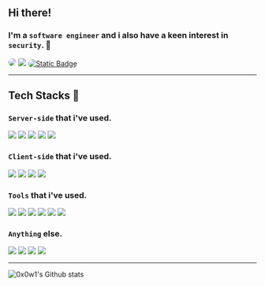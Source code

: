 ## Hi there!
### I'm a `software engineer` and i also have a keen interest in `security`. 👋
<a href="https://www.linkedin.com/in/goldstar-dev/" target="_blank"><img src="https://img.shields.io/badge/linkedin-%230077B5.svg?style=for-the-badge&logo=linkedin&logoColor=white" style="border-radius: 10px;"></a>
<a href="https://www.0x00.kr" target="_blank"><img src="https://img.shields.io/badge/-0x00.kr%20%F0%9F%8E%83-grey?style=for-the-badge"/></a>
<a href="https://brunch.co.kr/@goldstar-book" target="_blank"><img alt="Static Badge" src="https://img.shields.io/badge/brunch-EEEEEE?style=for-the-badge&logo=data%3Aimage%2Fx-icon%3Bbase64%2CAAABAAEAEBAAAAEAIABoBAAAFgAAACgAAAAQAAAAIAAAAAEAIAAAAAAAAAQAAAAAAAAAAAAAAAAAAAAAAAAAAAAAAAAAACAgIwAhISQBHx8jKR8fIn4fHyLAHx8i3R8fIt0fHyLAHx8ifh8fIykhISQBICAjAAAAAAAAAAAAAAAAACAgIwAgICMKHx8ibB8fItsfHyL9Hx8i%2Fx8fIv8fHyL%2FHx8i%2Fx8fIv0fHyLbHx8ibCAgIwogICMAAAAAACAgIwAgICMKHx8iiyAgI%2FkgICP%2FJCQn%2FyYmKf8mJij%2FJiYo%2FyYmKP8lJSj%2FICAj%2Fx8fIvkfHyKLICAjCiAgIwAcHB4AHx8ibB8fIvkjIyb%2FYWFj%2F0dHSf86Oj3%2FODg6%2Fzk5PP86Oj3%2FNzc6%2FyMjJv8fHyL%2FHx8i%2BR8fImwcHB4AHx8jKh8fItofHyL%2FHR0g%2F2trbf%2BPj5D%2FVVVY%2F01NUP8qKi3%2FHR0g%2Fx8fIv8fHyL%2FHx8i%2Fx8fIv8fHyLaHx8jKh8fIn4fHyL9Hx8i%2Fx8fIv8oKCv%2FjY2O%2F1tbXf9KSkz%2Ff3%2BA%2Fz4%2BQf8dHSD%2FHx8i%2Fx8fIv8fHyL%2FHx8i%2FR8fIn4fHyK%2FHx8i%2Fx8fIv8fHyL%2FHBwf%2F0pKTf%2Bmpqf%2FPj5B%2F0lJTP%2BYmJn%2FKSks%2Fx4eIf8fHyL%2FHx8i%2Fx8fIv8fHyK%2FHx8i3R8fIv8fHyL%2FHx8i%2Fx8fIv8fHyL%2FfX1%2F%2F4SEhf9cXF7%2Fn5%2Bg%2FzQ0N%2F8eHiH%2FHx8i%2Fx8fIv8fHyL%2FHx8i3R8fIt0fHyL%2FHx8i%2Fx8fIv8fHyL%2FHR0g%2Fzo6PP%2Bjo6T%2FU1NV%2Fzc3Ov8gICP%2FHx8i%2Fx8fIv8fHyL%2FHx8i%2Fx8fIt0fHyK%2FHx8i%2Fx8fIv8fHyL%2FHx8i%2Fx8fIv8dHSD%2FcHBy%2F5aWl%2F8qKi3%2FHR0h%2Fx8fIv8fHyL%2FHx8i%2Fx8fIv8fHyK%2FHx8ifh8fIv0fHyL%2FHx8i%2Fx8fIv8fHyL%2FHh4h%2FykpLP%2BVlZb%2Fbm5v%2FyMjJv8eHiH%2FHx8i%2Fx8fIv8fHyL9Hx8ifh8fIyofHyLaHx8i%2Fx8fIv8fHyL%2FHx8i%2Fx8fIv8dHSD%2FRkZI%2F56en%2F9oaGr%2FHx8i%2Fx8fIv8fHyL%2FHx8i2h8fIyocHB4AHx8ibB8fIvkfHyL%2FHx8i%2Fx8fIv8fHyL%2FHx8i%2Fx4eIf9WVlj%2FmJia%2Fy4uMf8eHiH%2FHx8i%2BR8fImwcHB4AICAjACAgIwofHyKLHx8i%2BR8fIv8fHyL%2FHx8i%2Fx8fIv8fHyL%2FHx8i%2FzAwM%2F8jIyb%2FHx8i%2BR8fIosgICMKICAjAAAAAAAgICMAICAjCh8fImwfHyLbHx8i%2FR8fIv8fHyL%2FHx8i%2Fx8fIv8eHiH9Hx8i2x8fImwgICMKICAjAAAAAAAAAAAAAAAAACAgIwAhISQBHx8jKR8fIn4fHyLAHx8i3R8fIt0fHyLAHx8ifh8fIykhISQBICAjAAAAAAAAAAAA4AcAAMADAACAAQAAgAEAAAAAAAAAAAAAAAAAAAAAAAAAAAAAAAAAAAAAAAAAAAAAgAEAAIABAADAAwAA4AcAAA%3D%3D&logoColor=white" style="border-radius: 10px;"></a>

--- 
## Tech Stacks 💪

### `Server-side` that i've used.
<p>
  <img src="https://img.shields.io/badge/django-%23092E20.svg?style=for-the-badge&logo=django&logoColor=white"/>
  <img src="https://img.shields.io/badge/DJANGO-REST-ff1709?style=for-the-badge&logo=django&logoColor=white&color=ff1709&labelColor=gray"/>
  <img src="https://img.shields.io/badge/flask-%23000.svg?style=for-the-badge&logo=flask&logoColor=white"/>
  <img src="https://img.shields.io/badge/celery-%23a9cc54.svg?style=for-the-badge&logo=celery&logoColor=ddf4a4"/>
  <img src="https://img.shields.io/badge/kotlin-%237F52FF.svg?style=for-the-badge&logo=kotlin&logoColor=white"/>
</p>


### `Client-side` that i've used.
<p>
  <img src="https://img.shields.io/badge/bootstrap-%238511FA.svg?style=for-the-badge&logo=bootstrap&logoColor=white"/>
  <img src="https://img.shields.io/badge/jinja-white.svg?style=for-the-badge&logo=jinja&logoColor=black"/>
  <img src="https://img.shields.io/badge/javascript-%23323330.svg?style=for-the-badge&logo=javascript&logoColor=%23F7DF1E"/>
  <img src="https://img.shields.io/badge/jquery-%230769AD.svg?style=for-the-badge&logo=jquery&logoColor=white"/>
</p>


### `Tools` that i've used.
<p>
  <img src="https://img.shields.io/badge/AWS-%23FF9900.svg?style=for-the-badge&logo=amazon-aws&logoColor=white"/>
  <img src="https://img.shields.io/badge/Vultr-007BFC.svg?style=for-the-badge&logo=vultr"/>
  <img src="https://img.shields.io/badge/docker-%230db7ed.svg?style=for-the-badge&logo=docker&logoColor=white"/>
  <img src="https://img.shields.io/badge/nginx-%23009639.svg?style=for-the-badge&logo=nginx&logoColor=white"/>
  <img src="https://img.shields.io/badge/firebase-%23039BE5.svg?style=for-the-badge&logo=firebase"/>
  <img src="https://img.shields.io/badge/elasticsearch-%230377CC.svg?style=for-the-badge&logo=elasticsearch&logoColor=white"/>
</p>


### `Anything` else.
<p>
  <img src="https://img.shields.io/badge/Visual%20Studio%20Code-0078d7.svg?style=for-the-badge&logo=visual-studio-code&logoColor=white"/>
  <img src="https://img.shields.io/badge/pycharm-143?style=for-the-badge&logo=pycharm&logoColor=black&color=black&labelColor=green"/>
  <img src="https://img.shields.io/badge/gitlab-%23181717.svg?style=for-the-badge&logo=gitlab&logoColor=white"/>
  <img src="https://img.shields.io/badge/github-%23121011.svg?style=for-the-badge&logo=github&logoColor=white"/>
</p>

---
![0x0w1's Github stats](https://github-readme-stats.vercel.app/api?username=0x0w1&show_icons=true&theme=great-gatsby&hide=contribs,issues&bg_color=0d1117&title_color=c9d1d9)


<!-- Thanks to `https://github.com/Ileriayo/markdown-badges/blob/master/README.md` -->

<!--
**kkamikoon/kkamikoon** is a ✨ _special_ ✨ repository because its `README.md` (this file) appears on your GitHub profile.

Here are some ideas to get you started:

- 🔭 I’m currently working on ...
- 🌱 I’m currently learning ...
- 👯 I’m looking to collaborate on ...
- 🤔 I’m looking for help with ...
- 💬 Ask me about ...
- 📫 How to reach me: ...
- 😄 Pronouns: ...
- ⚡ Fun fact: ...
-->
